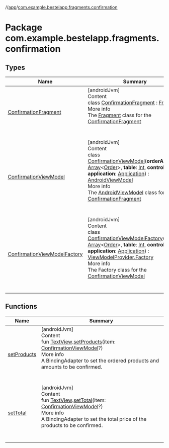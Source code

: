 //[app](../index.md)/[com.example.bestelapp.fragments.confirmation](index.md)



# Package com.example.bestelapp.fragments.confirmation  


## Types  
  
|  Name|  Summary| 
|---|---|
| <a name="com.example.bestelapp.fragments.confirmation/ConfirmationFragment///PointingToDeclaration/"></a>[ConfirmationFragment](-confirmation-fragment/index.md)| <a name="com.example.bestelapp.fragments.confirmation/ConfirmationFragment///PointingToDeclaration/"></a>[androidJvm]  <br>Content  <br>class [ConfirmationFragment](-confirmation-fragment/index.md) : [Fragment](https://developer.android.com/reference/kotlin/androidx/fragment/app/Fragment.html)  <br>More info  <br>The [Fragment](https://developer.android.com/reference/kotlin/androidx/fragment/app/Fragment.html) class for the [ConfirmationFragment](-confirmation-fragment/index.md)  <br><br><br>
| <a name="com.example.bestelapp.fragments.confirmation/ConfirmationViewModel///PointingToDeclaration/"></a>[ConfirmationViewModel](-confirmation-view-model/index.md)| <a name="com.example.bestelapp.fragments.confirmation/ConfirmationViewModel///PointingToDeclaration/"></a>[androidJvm]  <br>Content  <br>class [ConfirmationViewModel](-confirmation-view-model/index.md)(**orderArray**: [Array](https://kotlinlang.org/api/latest/jvm/stdlib/kotlin/-array/index.html)<[Order](../com.example.bestelapp.data.datawrapper/-order/index.md)>, **table**: [Int](https://kotlinlang.org/api/latest/jvm/stdlib/kotlin/-int/index.html), **control**: [Int](https://kotlinlang.org/api/latest/jvm/stdlib/kotlin/-int/index.html), **application**: [Application](https://developer.android.com/reference/kotlin/android/app/Application.html)) : [AndroidViewModel](https://developer.android.com/reference/kotlin/androidx/lifecycle/AndroidViewModel.html)  <br>More info  <br>The [AndroidViewModel](https://developer.android.com/reference/kotlin/androidx/lifecycle/AndroidViewModel.html) class for the [ConfirmationFragment](-confirmation-fragment/index.md)  <br><br><br>
| <a name="com.example.bestelapp.fragments.confirmation/ConfirmationViewModelFactory///PointingToDeclaration/"></a>[ConfirmationViewModelFactory](-confirmation-view-model-factory/index.md)| <a name="com.example.bestelapp.fragments.confirmation/ConfirmationViewModelFactory///PointingToDeclaration/"></a>[androidJvm]  <br>Content  <br>class [ConfirmationViewModelFactory](-confirmation-view-model-factory/index.md)(**orders**: [Array](https://kotlinlang.org/api/latest/jvm/stdlib/kotlin/-array/index.html)<[Order](../com.example.bestelapp.data.datawrapper/-order/index.md)>, **table**: [Int](https://kotlinlang.org/api/latest/jvm/stdlib/kotlin/-int/index.html), **control**: [Int](https://kotlinlang.org/api/latest/jvm/stdlib/kotlin/-int/index.html), **application**: [Application](https://developer.android.com/reference/kotlin/android/app/Application.html)) : [ViewModelProvider.Factory](https://developer.android.com/reference/kotlin/androidx/lifecycle/ViewModelProvider.Factory.html)  <br>More info  <br>The Factory class for the [ConfirmationViewModel](-confirmation-view-model/index.md)  <br><br><br>


## Functions  
  
|  Name|  Summary| 
|---|---|
| <a name="com.example.bestelapp.fragments.confirmation//setProducts/android.widget.TextView#com.example.bestelapp.fragments.confirmation.ConfirmationViewModel?/PointingToDeclaration/"></a>[setProducts](set-products.md)| <a name="com.example.bestelapp.fragments.confirmation//setProducts/android.widget.TextView#com.example.bestelapp.fragments.confirmation.ConfirmationViewModel?/PointingToDeclaration/"></a>[androidJvm]  <br>Content  <br>fun [TextView](https://developer.android.com/reference/kotlin/android/widget/TextView.html).[setProducts](set-products.md)(item: [ConfirmationViewModel](-confirmation-view-model/index.md)?)  <br>More info  <br>A BindingAdapter to set the ordered products and amounts to be confirmed.  <br><br><br>
| <a name="com.example.bestelapp.fragments.confirmation//setTotal/android.widget.TextView#com.example.bestelapp.fragments.confirmation.ConfirmationViewModel?/PointingToDeclaration/"></a>[setTotal](set-total.md)| <a name="com.example.bestelapp.fragments.confirmation//setTotal/android.widget.TextView#com.example.bestelapp.fragments.confirmation.ConfirmationViewModel?/PointingToDeclaration/"></a>[androidJvm]  <br>Content  <br>fun [TextView](https://developer.android.com/reference/kotlin/android/widget/TextView.html).[setTotal](set-total.md)(item: [ConfirmationViewModel](-confirmation-view-model/index.md)?)  <br>More info  <br>A BindingAdapter to set the total price of the products to be confirmed.  <br><br><br>

